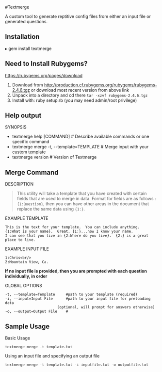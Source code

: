 #Textmerge 

A custom tool to generate reptitive config files from either an input file or generated questions.


Installation
------------

▸       gem install textmerge


Need to Install Rubygems?
-------------------------

https://rubygems.org/pages/download

1. Download from http://production.cf.rubygems.org/rubygems/rubygems-2.4.6.tgz or download most recent version from above link
2. Unpack into a directory and cd there `tar -xzvf rubygems-2.4.6.tgz`
3. Install with: ruby setup.rb (you may need admin/root privilege)

Help output
-----------

SYNOPSIS

* textmerge help [COMMAND]                 # Describe available commands or one specific command
* textmerge merge -t, --template=TEMPLATE  # Merge input with your custom template
* textmerge version                        # Version of Textmerge


Merge Command
-------------

DESCRIPTION

>This utility will take a template that you have created with certain fields that are used to merge in data. 
Format for fields are as follows : 
`{1:Question}`, then you can have other areas in the document that replace the same data using `{1:}`.

EXAMPLE TEMPLATE
	
    This is the text for your template.  You can include anything. 
    {1:What is your name}.  Great, {1:}...now I know your name.
    I can see that you live in {2:Where do you live}.  {2:} is a great place to live.


EXAMPLE INPUT FILE

    1:Chris<br/>
    2:Mountain View, Ca.

**If no input file is provided, then you are prompted with each question individually, in order**

GLOBAL OPTIONS

	-t, --template=Template		#path to your template (required)
	-i, --input=Input File		#path to your input file for preloading data 
			                (optional, will prompt for answers otherwise)
	-o, --output=Output File	#


Sample Usage
------------

Basic Usage

    textmerge merge -t template.txt
    
Using an input file and specifying an output file

    textmerge merge -t template.txt -i inputfile.txt -o outputfile.txt


